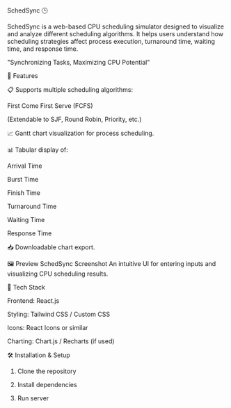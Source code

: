 SchedSync 🕒

SchedSync is a web-based CPU scheduling simulator designed to visualize and analyze different scheduling algorithms. It helps users understand how scheduling strategies affect process execution, turnaround time, waiting time, and response time.

"Synchronizing Tasks, Maximizing CPU Potential"

🚀 Features

📋 Supports multiple scheduling algorithms:

First Come First Serve (FCFS)

(Extendable to SJF, Round Robin, Priority, etc.)

📈 Gantt chart visualization for process scheduling.

📊 Tabular display of:

Arrival Time

Burst Time

Finish Time

Turnaround Time

Waiting Time

Response Time

📥 Downloadable chart export.

🖼️ Preview
SchedSync Screenshot
An intuitive UI for entering inputs and visualizing CPU scheduling results.

🧰 Tech Stack

Frontend: React.js

Styling: Tailwind CSS / Custom CSS

Icons: React Icons or similar

Charting: Chart.js / Recharts (if used)

🛠️ Installation & Setup

1. Clone the repository

2. Install dependencies
   
3. Run server
